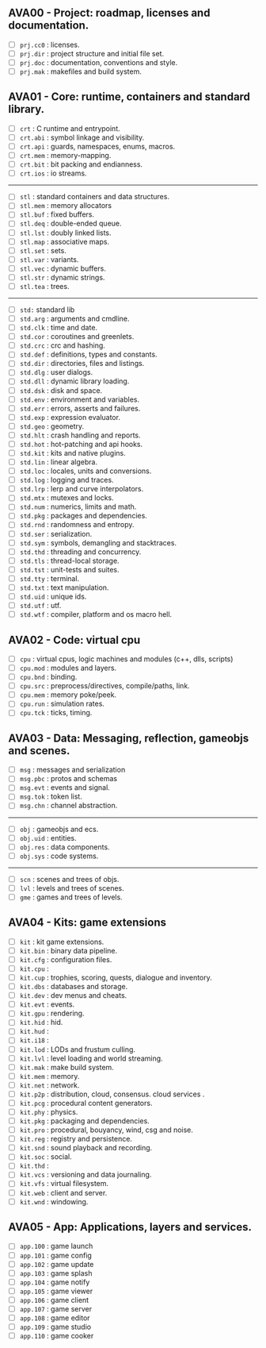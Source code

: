 ## AVA00 - Project: roadmap, licenses and documentation.
- [ ] `prj.cc0` : licenses.
- [ ] `prj.dir` : project structure and initial file set.
- [ ] `prj.doc` : documentation, conventions and style.
- [ ] `prj.mak` : makefiles and build system.

## AVA01 - Core: runtime, containers and standard library.
- [ ] `crt` : C runtime and entrypoint.
- [ ] `crt.abi` : symbol linkage and visibility.
- [ ] `crt.api` : guards, namespaces, enums, macros.
- [ ] `crt.mem` : memory-mapping.
- [ ] `crt.bit` : bit packing and endianness.
- [ ] `crt.ios` : io streams.
---
- [ ] `stl` :  standard containers and data structures.
- [ ] `stl.mem` : memory allocators
- [ ] `stl.buf` : fixed buffers.
- [ ] `stl.deq` : double-ended queue.
- [ ] `stl.lst` : doubly linked lists.
- [ ] `stl.map` : associative maps.
- [ ] `stl.set` : sets.
- [ ] `stl.var` : variants.
- [ ] `stl.vec` : dynamic buffers.
- [ ] `stl.str` : dynamic strings.
- [ ] `stl.tea` : trees.
---
- [ ] `std:`  standard lib
- [ ] `std.arg` : arguments and cmdline.
- [ ] `std.clk` : time and date.
- [ ] `std.cor` : coroutines and greenlets.
- [ ] `std.crc` : crc and hashing.
- [ ] `std.def` : definitions, types and constants.
- [ ] `std.dir` : directories, files and listings.
- [ ] `std.dlg` : user dialogs.
- [ ] `std.dll` : dynamic library loading.
- [ ] `std.dsk` : disk and space.
- [ ] `std.env` : environment and variables.
- [ ] `std.err` : errors, asserts and failures.
- [ ] `std.exp` : expression evaluator.
- [ ] `std.geo` : geometry.
- [ ] `std.hlt` : crash handling and reports.
- [ ] `std.hot` : hot-patching and api hooks.
- [ ] `std.kit` : kits and native plugins.
- [ ] `std.lin` : linear algebra.
- [ ] `std.loc` : locales, units and conversions.
- [ ] `std.log` : logging and traces.
- [ ] `std.lrp` : lerp and curve interpolators.
- [ ] `std.mtx` : mutexes and locks.
- [ ] `std.num` : numerics, limits and math.
- [ ] `std.pkg` : packages and dependencies.
- [ ] `std.rnd` : randomness and entropy.
- [ ] `std.ser` : serialization.
- [ ] `std.sym` : symbols, demangling and stacktraces.
- [ ] `std.thd` : threading and concurrency.
- [ ] `std.tls` : thread-local storage.
- [ ] `std.tst` : unit-tests and suites.
- [ ] `std.tty` : terminal.
- [ ] `std.txt` : text manipulation.
- [ ] `std.uid` : unique ids.
- [ ] `std.utf` : utf.
- [ ] `std.wtf` : compiler, platform and os macro hell.

## AVA02 - Code: virtual cpu
- [ ] `cpu` :  virtual cpus, logic machines and modules (c++, dlls, scripts)
- [ ] `cpu.mod` : modules and layers.
- [ ] `cpu.bnd` : binding.
- [ ] `cpu.src` : preprocess/directives, compile/paths, link.
- [ ] `cpu.mem` : memory poke/peek.
- [ ] `cpu.run` : simulation rates.
- [ ] `cpu.tck` : ticks, timing.

## AVA03 - Data: Messaging, reflection, gameobjs and scenes.
- [ ] `msg` :  messages and serialization
- [ ] `msg.pbc` : protos and schemas
- [ ] `msg.evt` : events and signal.
- [ ] `msg.tok` : token list.
- [ ] `msg.chn` : channel abstraction.
---
- [ ] `obj` :  gameobjs and ecs.
- [ ] `obj.uid` : entities.
- [ ] `obj.res` : data components.
- [ ] `obj.sys` : code systems.
---
- [ ] `scn` : scenes and trees of objs.
- [ ] `lvl` : levels and trees of scenes.
- [ ] `gme` : games and trees of levels.

## AVA04 - Kits: game extensions
- [ ] `kit` : kit game extensions.
- [ ] `kit.bin` : binary data pipeline.
- [ ] `kit.cfg` : configuration files.
- [ ] `kit.cpu` : 
- [ ] `kit.cup` : trophies, scoring, quests, dialogue and inventory.
- [ ] `kit.dbs` : databases and storage.
- [ ] `kit.dev` : dev menus and cheats.
- [ ] `kit.evt` : events.
- [ ] `kit.gpu` : rendering.
- [ ] `kit.hid` : hid.
- [ ] `kit.hud` : 
- [ ] `kit.i18` : 
- [ ] `kit.lod` : LODs and frustum culling.
- [ ] `kit.lvl` : level loading and world streaming.
- [ ] `kit.mak` : make build system.
- [ ] `kit.mem` : memory.
- [ ] `kit.net` : network.
- [ ] `kit.p2p` : distribution, cloud, consensus. cloud services .
- [ ] `kit.pcg` : procedural content generators.
- [ ] `kit.phy` : physics.
- [ ] `kit.pkg` : packaging and dependencies.
- [ ] `kit.pro` : procedural, bouyancy, wind, csg and noise.
- [ ] `kit.reg` : registry and persistence.
- [ ] `kit.snd` : sound playback and recording.
- [ ] `kit.soc` : social.
- [ ] `kit.thd` : 
- [ ] `kit.vcs` : versioning and data journaling.
- [ ] `kit.vfs` : virtual filesystem.
- [ ] `kit.web` : client and server.
- [ ] `kit.wnd` : windowing.

## AVA05 - App: Applications, layers and services.
- [ ] `app.100` : game launch
- [ ] `app.101` : game config
- [ ] `app.102` : game update
- [ ] `app.103` : game splash
- [ ] `app.104` : game notify
- [ ] `app.105` : game viewer
- [ ] `app.106` : game client
- [ ] `app.107` : game server
- [ ] `app.108` : game editor
- [ ] `app.109` : game studio
- [ ] `app.110` : game cooker

